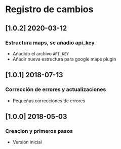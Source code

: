 # Registro de cambios

## [1.0.2] 2020-03-12

### Estructura maps, se añadio api_key

- Añadido el archivo `API_KEY`
- Añadir nueva estructura para google maps plugin

## [1.0.1] 2018-07-13

### Corrección de errores y actualizaciones

- Pequeñas correcciones de errores

## [1.0.0] 2018-05-03

### Creacion y primeros pasos

- Versión inicial
